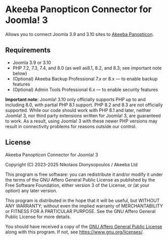 # Akeeba Panopticon Connector for Joomla! 3

Allows you to connect Joomla 3.9 and 3.10 sites to [Akeeba Panopticon](https://github.com/akeeba/panopticon).

## Requirements

* Joomla 3.9 or 3.10
* PHP 7.2, 7.3, 7.4, and 8.0 (as well as8.1, 8.2, and 8.3; see important note below)
* (Optional) Akeeba Backup Professional 7.x or 8.x — to enable backup features
* (Optional) Admin Tools Professional 6.x — to enable security features

**Important note**: Joomla! 3.10 only officially supports PHP up to and including 8.0, with partial PHP 8.1 support. PHP 8.2 and 8.3 are not officially supported. While our code should work with PHP 8.1 and later, neither Joomla! 3, nor third party extensions written for Joomla! 3, are guaranteed to work. As a result, using Joomla! 3 with these newer PHP versions may result in connectivity problems for reasons outside our control.

## License

Akeeba Panopticon Connector for Joomla! 3

Copyright (C) 2023-2025  Nikolaos Dionysopoulos / Akeeba Ltd

This program is free software: you can redistribute it and/or modify it under the terms of the GNU Affero General Public License as published by the Free Software Foundation, either version 3 of the License, or (at your option) any later version.

This program is distributed in the hope that it will be useful, but WITHOUT ANY WARRANTY; without even the implied warranty of MERCHANTABILITY or FITNESS FOR A PARTICULAR PURPOSE.  See the GNU Affero General Public License for more details.

You should have received a copy of the [GNU Affero General Public License](LICENSE.txt) along with this program.  If not, see <https://www.gnu.org/licenses/>.